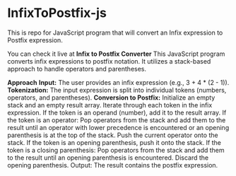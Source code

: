# InfixToPostfix-js
This is repo for JavaScript program that will convert an Infix expression to Postfix expression.

You can check it live at
**Infix to Postfix Converter**
This JavaScript program converts infix expressions to postfix notation. It utilizes a stack-based approach to handle operators and parentheses.

**Approach**
**Input:** The user provides an infix expression (e.g., 3 + 4 * (2 - 1)).
**Tokenization:** The input expression is split into individual tokens (numbers, operators, and parentheses).
**Conversion to Postfix:**
Initialize an empty stack and an empty result array.
Iterate through each token in the infix expression.
If the token is an operand (number), add it to the result array.
If the token is an operator:
Pop operators from the stack and add them to the result until an operator with lower precedence is encountered or an opening parenthesis is at the top of the stack.
Push the current operator onto the stack.
If the token is an opening parenthesis, push it onto the stack.
If the token is a closing parenthesis:
Pop operators from the stack and add them to the result until an opening parenthesis is encountered.
Discard the opening parenthesis.
Output: The result contains the postfix expression.

